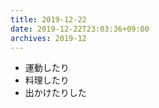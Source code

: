 ```yaml
---
title: 2019-12-22
date: 2019-12-22T23:03:36+09:00
archives: 2019-12
---
```


- 運動したり
- 料理したり
- 出かけたりした